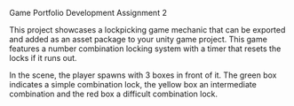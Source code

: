 Game Portfolio Development Assignment 2
 
 This project showcases a lockpicking game mechanic that can be exported and added as an asset package to your unity game project. This game features a number combination locking system with a timer that resets the locks if it runs out.

In the scene, the player spawns with 3 boxes in front of it. The green box indicates a simple combination lock, the yellow box an intermediate combination and the red box a difficult combination lock.
